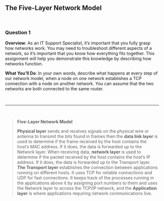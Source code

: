 ## The Five-Layer Network Model

<br>

### Question 1

**Overview**: As an IT Support Specialist, it’s important that you fully grasp how networks work. You may need to troubleshoot different aspects of a network, so it’s important that you know how everything fits together. This assignment will help you demonstrate this knowledge by describing how networks function.

**What You’ll Do**: In your own words, describe what happens at every step of our network model, when a node on one network establishes a TCP connection with a node on another network. You can assume that the two networks are both connected to the same router.

<br><hr><br>

> **Five-Layer Network Model**
>
> **Physical layer** sends and receives signals on the physical wire or antenna to transmit the bits found in frames then the **data link layer** is used to determine if the frame received by the host contains the host’s MAC address. If it does, the data is forwarded up to the Network layer. When receiving data, **network layer** is used to determine if the packet received by the host contains the host’s IP address. If it does, the data is forwarded up to the Transport layer. **The Transport layer** establishes the connection between applications running on different hosts. It uses TCP for reliable connections and UDP for fast connections. It keeps track of the processes running in the applications above it by assigning port numbers to them and uses the Network layer to access the TCP/IP network, and the **Application layer** is where applications requiring network communications live.